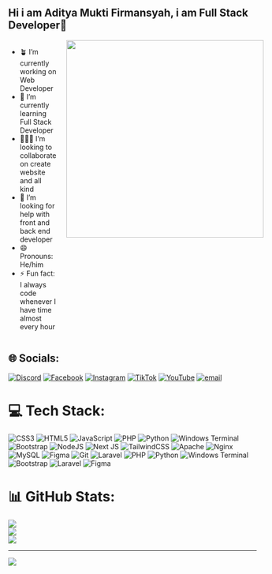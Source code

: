 ## Hi i am Aditya Mukti Firmansyah, i am Full Stack Developer👋

<!--
**adtfiry12/adtfiry12** is a ✨ _special_ ✨ repository because its `README.md` (this file) appears on your GitHub profile.

Here are some ideas to get you started:

- 🔭 I’m currently working on ...
- 🌱 I’m currently learning ...
- 👯 I’m looking to collaborate on ...
- 🤔 I’m looking for help with ...
- 💬 Ask me about ...
- 📫 How to reach me: ...
- 😄 Pronouns: ...
- ⚡ Fun fact: ...
-->
<div style="display: flex; align-items: flex-start;">
  
  <ul>
    <li>🪴 I’m currently working on Web Developer</li>
    <li>🌱 I’m currently learning Full Stack Developer</li>
    <li>🧑‍🤝‍🧑 I’m looking to collaborate on create website and all kind</li>
    <li>🥺 I’m looking for help with front and back end developer</li>
    <li>😄 Pronouns: He/him</li>
    <li>⚡ Fun fact: I always code whenever I have time almost every hour</li>
  </ul>
  <img src="https://media3.giphy.com/media/v1.Y2lkPTc5MGI3NjExZmVwM2hydzBraHYzenhpeXpyc3Zjczc3cmNxd3lhaWx2bXk2cmJyciZlcD12MV9pbnRlcm5hbF9naWZfYnlfaWQmY3Q9Zw/scZPhLqaVOM1qG4lT9/giphy.gif" width="400" style="margin-left: 20px;" />
</div>




## 🌐 Socials:
[![Discord](https://img.shields.io/badge/Discord-%237289DA.svg?logo=discord&logoColor=white)](https://discord.gg/adtfiry12) [![Facebook](https://img.shields.io/badge/Facebook-%231877F2.svg?logo=Facebook&logoColor=white)](https://facebook.com/adtfiry12) [![Instagram](https://img.shields.io/badge/Instagram-%23E4405F.svg?logo=Instagram&logoColor=white)](https://instagram.com/adtfiry12) [![TikTok](https://img.shields.io/badge/TikTok-%23000000.svg?logo=TikTok&logoColor=white)](https://tiktok.com/@adtfiry12) [![YouTube](https://img.shields.io/badge/YouTube-%23FF0000.svg?logo=YouTube&logoColor=white)](https://youtube.com/@adtfiry12) [![email](https://img.shields.io/badge/Email-D14836?logo=gmail&logoColor=white)](mailto:mfaditya280@gmail.com) 

# 💻 Tech Stack:
![CSS3](https://img.shields.io/badge/css3-%231572B6.svg?style=for-the-badge&logo=css3&logoColor=white) ![HTML5](https://img.shields.io/badge/html5-%23E34F26.svg?style=for-the-badge&logo=html5&logoColor=white) ![JavaScript](https://img.shields.io/badge/javascript-%23323330.svg?style=for-the-badge&logo=javascript&logoColor=%23F7DF1E) ![PHP](https://img.shields.io/badge/php-%23777BB4.svg?style=for-the-badge&logo=php&logoColor=white) ![Python](https://img.shields.io/badge/python-3670A0?style=for-the-badge&logo=python&logoColor=ffdd54) ![Windows Terminal](https://img.shields.io/badge/Windows%20Terminal-%234D4D4D.svg?style=for-the-badge&logo=windows-terminal&logoColor=white) ![Bootstrap](https://img.shields.io/badge/bootstrap-%238511FA.svg?style=for-the-badge&logo=bootstrap&logoColor=white) ![NodeJS](https://img.shields.io/badge/node.js-6DA55F?style=for-the-badge&logo=node.js&logoColor=white) ![Next JS](https://img.shields.io/badge/Next-black?style=for-the-badge&logo=next.js&logoColor=white) ![TailwindCSS](https://img.shields.io/badge/tailwindcss-%2338B2AC.svg?style=for-the-badge&logo=tailwind-css&logoColor=white) ![Apache](https://img.shields.io/badge/apache-%23D42029.svg?style=for-the-badge&logo=apache&logoColor=white) ![Nginx](https://img.shields.io/badge/nginx-%23009639.svg?style=for-the-badge&logo=nginx&logoColor=white) ![MySQL](https://img.shields.io/badge/mysql-4479A1.svg?style=for-the-badge&logo=mysql&logoColor=white) ![Figma](https://img.shields.io/badge/figma-%23F24E1E.svg?style=for-the-badge&logo=figma&logoColor=white) ![Git](https://img.shields.io/badge/git-%23F05033.svg?style=for-the-badge&logo=git&logoColor=white) ![Laravel](https://img.shields.io/badge/laravel-%23FF2D20.svg?style=for-the-badge&logo=laravel&logoColor=white) ![PHP](https://img.shields.io/badge/php-%23777BB4.svg?style=for-the-badge&logo=php&logoColor=white) ![Python](https://img.shields.io/badge/python-3670A0?style=for-the-badge&logo=python&logoColor=ffdd54) ![Windows Terminal](https://img.shields.io/badge/Windows%20Terminal-%234D4D4D.svg?style=for-the-badge&logo=windows-terminal&logoColor=white) ![Bootstrap](https://img.shields.io/badge/bootstrap-%238511FA.svg?style=for-the-badge&logo=bootstrap&logoColor=white) ![Laravel](https://img.shields.io/badge/laravel-%23FF2D20.svg?style=for-the-badge&logo=laravel&logoColor=white) ![Figma](https://img.shields.io/badge/figma-%23F24E1E.svg?style=for-the-badge&logo=figma&logoColor=white)
# 📊 GitHub Stats:
![](https://github-readme-stats.vercel.app/api?username=adtfiry12&theme=dark&hide_border=false&include_all_commits=false&count_private=false)<br/>
![](https://nirzak-streak-stats.vercel.app/?user=adtfiry12&theme=dark&hide_border=false)<br/>
![](https://github-readme-stats.vercel.app/api/top-langs/?username=adtfiry12&theme=dark&hide_border=false&include_all_commits=false&count_private=false&layout=compact)

---
[![](https://visitcount.itsvg.in/api?id=adtfiry12&icon=0&color=0)](https://visitcount.itsvg.in)

<!-- Proudly created with GPRM ( https://gprm.itsvg.in ) -->
